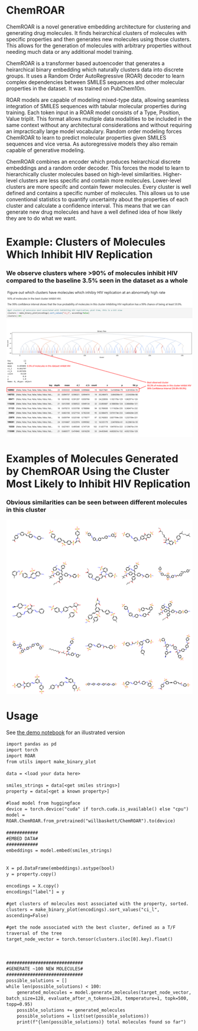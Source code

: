 # ChemROAR
ChemROAR is a novel generative embedding architecture for clustering and generating drug molecules. It finds heirarchical clusters of molecules with specific properties and then generates new molecules using those clusters. This allows for the generation of molecules with arbitrary properties without needing much data or any additional model training.

ChemROAR is a transformer based autoencoder that generates a heirarchical binary embedding which naturally clusters data into discrete groups. It uses a Random Order AutoRegressive (ROAR) decoder to learn complex dependencies between SMILES sequences and other molecular properties in the dataset. It was trained on PubChem10m.

ROAR models are capable of modeling mixed-type data, allowing seamless integration of SMILES sequences with tabular molecular properties during training. Each token input in a ROAR model consists of a Type, Position, Value triplit. This format allows multiple data modalities to be included in the same context without any architectural considerations and without requiring an impractically large model vocabulary. Random order modeling forces ChemROAR to learn to predict molecular properties given SMILES sequences and vice versa. As autoregressive models they also remain capable of generative modeling.

ChemROAR combines an encoder which produces heirarchical discrete embeddings and a random order decoder. This forces the model to learn to hierarchically cluster molecules based on high-level  similarities. Higher-level clusters are less specific and contain more molecules. Lower-level clusters are more specifc and contain fewer molecules. Every cluster is well defined and contains a specific number of molecules. This allows us to use conventional statistics to quantify uncertainty about the properties of each cluster and calculate a confidence interval. This means that we can generate new drug molecules and have a well defined idea of how likely they are to do what we want.

# Example: Clusters of Molecules Which Inhibit HIV Replication
### We observe clusters where >90% of molecules inhibit HIV compared to the baseline 3.5% seen in the dataset as a whole
![Clusters Found by ChemROAR](resources/clusters.png)

# Examples of Molecules Generated by ChemROAR Using the Cluster Most Likely to Inhibit HIV Replication
### Obvious similarities can be seen between different molecules in this cluster
![New Molecules Generated By Med-ROAR](resources/example_molecules.png)

# Usage
See [the demo notebook](demo.ipynb) for an illustrated version
```
import pandas as pd
import torch
import ROAR
from utils import make_binary_plot

data = <load your data here>

smiles_strings = data[<get smiles strings>]
property = data[<get a known property>]

#load model from huggingface
device = torch.device("cuda" if torch.cuda.is_available() else "cpu")
model = ROAR.ChemROAR.from_pretrained("willbaskett/ChemROAR").to(device)

############
#EMBED DATA#
############
embeddings = model.embed(smiles_strings)


X = pd.DataFrame(embeddings).astype(bool)
y = property.copy()

encodings = X.copy()
encodings["label"] = y

#get clusters of molecules most associated with the property, sorted.
clusters = make_binary_plot(encodings).sort_values("ci_l", ascending=False)

#get the node associated with the best cluster, defined as a T/F traversal of the tree
target_node_vector = torch.tensor(clusters.iloc[0].key).float()



#############################
#GENERATE ~100 NEW MOLECULES#
#############################
possible_solutions = []
while len(possible_solutions) < 100:
    generated_molecules = model.generate_molecules(target_node_vector, batch_size=128, evaluate_after_n_tokens=128, temperature=1, topk=500, topp=0.95)
    possible_solutions += generated_molecules
    possible_solutions = list(set(possible_solutions))
    print(f"{len(possible_solutions)} total molecules found so far")

```
